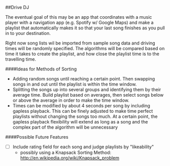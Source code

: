 ##Drive DJ

The eventual goal of this may be an app that coordinates with a music player with a navigation app (e.g. Spotify w/ Google Maps) and make a playlist that automatically makes it so that your last song finishes as you pull in to your destination.

Right now song lists wil be imported from sample song data and driving times will be randomly specified. The algorithms will be compared based on time it takes to create the playlist, and how close the playlist time is to the travelling time.

####Ideas for Methods of Sorting
- Adding random songs until reaching a certain point. Then swapping songs in and out until the playlist is within the time window.
- Splitting the songs up into several groups and identifying them by their average time. Build playlist based on averages, then select songs below or above the average in order to make the time window.
- Times can be modified by about 4 seconds per song by including gapless playback. This can be finely adjusted to make time perfect playlists without changing the songs too much. At a certain point, the gapless playback flexibility will extend as long as a song and the complex part of the algorithm will be unnecessary

####Possible Future Features
- [ ] Include rating field for each song and judge playlists by "likeability" 
   - possibly using a Knapsack Sorting Method: http://en.wikipedia.org/wiki/Knapsack_problem

